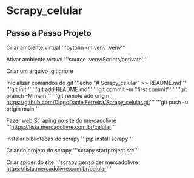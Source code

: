 # Scrapy_celular

## Passo a Passo Projeto

Criar ambiente virtual
'''pytohn -m venv .venv'''

Ativar ambiente virtual
'''source .venv/Scripts/activate'''

Criar um arquivo .gitignore

Inicializar comandos do git
'''echo "# Scrapy_celular" >> README.md'''
'''git init'''
'''git add README.md'''
'''git commit -m "first commit"'''
'''git branch -M main'''
'''git remote add origin https://github.com/DiogoDanielFerreira/Scrapy_celular.git'''
'''git push -u origin main'''

Fazer web Scraping no site do mercadolivre
'''https://lista.mercadolivre.com.br/celular'''

instalar bibliotecas do scrapy
'''pip install scrapy'''

Criando projeto do scrapy
'''scrapy startproject src'''

Criar spider do site
'''scrapy genspider mercadolivre https://lista.mercadolivre.com.br/celular'''


